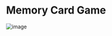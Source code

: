 # Memory Card Game

![image](https://github.com/neerma0412/memory_card_game_js/assets/144483710/01f9421c-ba41-4cb2-bcbf-af36c92719c6)
